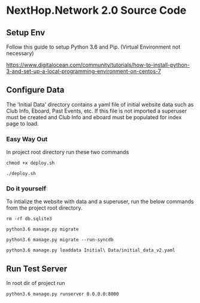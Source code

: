 NextHop.Network 2.0 Source Code
===

Setup Env
---
Follow this guide to setup Python 3.6 and Pip. (Virtual Environment not necessary)

https://www.digitalocean.com/community/tutorials/how-to-install-python-3-and-set-up-a-local-programming-environment-on-centos-7

Configure Data
---
The 'Initial Data' directory contains a yaml file of initial website data such as Club Info, Eboard, Past Events, etc. If this file is not imported a superuser must be created and Club Info and eboard must be populated for index page to load.

### Easy Way Out

In project root directory run these two commands

    chmod +x deploy.sh

    ./deploy.sh


### Do it yourself

To intialize the website with data and a superuser, run the below commands from the project root directory. 

    rm -rf db.sqlite3

    python3.6 manage.py migrate 

    python3.6 manage.py migrate --run-syncdb

    python3.6 manage.py loaddata Initial\ Data/initial_data_v2.yaml

Run Test Server
---
In root dir of project run

    python3.6 manage.py runserver 0.0.0.0:8000
